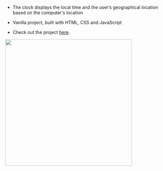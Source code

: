 - The clock displays the local time and the user’s geographical location based on the computer's location
- Vanilla project, built with HTML, CSS and JavaScript

- Check out the project [here](https://inomniaparatus-wd.github.io/Cat-Clock/).


<img src="https://user-images.githubusercontent.com/78725314/224529161-4b36987f-a230-44f8-92a2-7254ae287171.jpg" width=400px />
